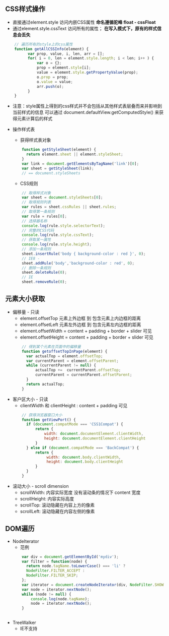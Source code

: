 CSS样式操作
--
* 直接通过element.style 访问内嵌CSS属性 **命名遵循驼峰 float - cssFloat**
* 通过element.style.cssText 访问所有的属性； **在写入模式下，原有的样式信息会丢失**
```javascript
    // 遍历所有的style上的css属性 
    function getAllCSSInfo(element) {
          var prop, value, i, len, arr = [];
          for( i = 0, len = element.style.length; i < len; i++ ) {
              var o = {};
              prop = element.style[i];
              value = element.style.getPropertyValue(prop);
              o.prop = prop;
              o.value = value;
              arr.push(o);
          }
    }

```
* 注意：style属性上得到的css样式并不会包括从其他样式表层叠而来并影响到当前样式的信息
可以通过 document.defaultView.getComputedStyle() 来获得元素计算后的样式

* 操作样式表
    * 获得样式表对象
    ```javascript
        function getStyleSheet(element) {
          return element.sheet || element.styleSheet;
        }
        var link = document.getElementsByTagName('link')[0];
        var sheet = getStyleSheet(link);
        // == document.styleSheets
    ```
    * CSS规则
    ```javascript
        // 取得样式对象
        var sheet = document.styleSheets[0];
        // 取得规则列表
        var rules = sheet.cssRules || sheet.rules;
        // 取得第一条规则
        var rule = rules[0];
        // 选择器名称
        console.log(rule.style.selectorText);
        // 完整的CSS代码
        console.log(rule.style.cssText);
        // 获取某一属性
        console.log(rule.style.height);
        // 添加一条规则
        sheet.insertRule('body { background-color : red }', 0);
        // IE8 -
        sheet.addRule('body','background-color : red', 0);
        // 删除一条规则
        sheet.deleteRule(0);
        // IE
        sheet.removeRule(0);
    ```

元素大小获取
--
* 偏移量  - 只读
    * element.offsetTop  元素上外边框 到 包含元素上内边框的距离
    * element.offsetLeft 元素左外边框 到 包含元素左内边框的距离
    * element.offsetWidth  = content + padding + border + slider 可见
    * element.offsetHeight =   content + padding + border + slider 可见
    ```javascript
        // 得到某个元素在页面中的偏移量
        function getoffsetTopInPage(element) {
          var actualTop = element.offsetTop;
          var currentParent = element.offsetParent;
          while (currentParent != null) {
              actualTop +=  currentParent.offsetTop;
              currentParent = currentParent.offsetParent;
          }
          return actualTop;
        }    
    ```
* 客户区大小 - 只读
    * clientWidth 和 clientHeight : content + padding 可见
    ```javascript
        // 获得浏览器窗口大小
        function getViewPort() {
          if (document.compatMode === 'CSS1Compat') {
              return {
                  width: document.documentElement.clientWidth,
                  height: document.documentElement.clientHeight
              }
          } else if (document.compatMode === 'BackCompat') {
              return {
                   width: document.body.clientWidth,
                   height: document.body.clientHeight
              }
          }
        }
    ```  
* 滚动大小 - scroll dimension 
    * scrollWidth: 内容实际宽度 没有滚动条的情况下 content 宽度
    * scrollHeight: 内容实际高度 
    * scrollTop: 滚动隐藏在内容上方的像素
    * scrollLeft: 滚动隐藏在内容左侧的像素    
    
DOM遍历
--
* NodeIterator 
    * 范例
    ```javascript
        var div = document.getElementById('mydiv');
        var filter = function(node) {
          return node.tagName.toLowerCase() === 'li' ?
          NodeFilter.FILTER_ACCEPT :
          NodeFilter.FILTER_SKIP;
        };
        var iterator = document.createNodeIterator(div, NodeFilter.SHOW_ELEMENT,filter,false);
        var node = iterator.nextNode();
        while (node != null) {
            console.log(node.tagName);
            node = iterator.nextNode();
        }
        
    ```
* TreeWalker
    * IE不支持